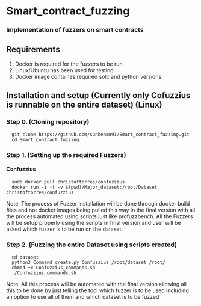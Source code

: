 # Smart_contract_fuzzing

### Implementation of fuzzers on smart contracts

## Requirements

1. Docker is required for the fuzzers to be run
2. Linux/Ubuntu has been used for testing
3. Docker image containes required solc and python versions.

## Installation and setup (Currently only Cofuzzius is runnable on the entire dataset) (Linux)

### Step 0. (Cloning repository)

``` 
  git clone https://github.com/sunbeam891/Smart_contract_fuzzing.git 
  cd Smart_contract_fuzzing
```

### Step 1. (Setting up the required Fuzzers) 

#### Confuzzius

``` 
  sudo docker pull christoftorres/confuzzius
  docker run -i -t -v $(pwd)/Major_dataset:/root/Dataset  christoftorres/confuzzius
```

Note: The process of Fuzzer installation will be done through docker build files and not docker images being pulled this way in the final version with all the process automated using scripts just like profuzzbench. All the Fuzzers will be setup properly using the scripts in final version and user will be asked which fuzzer is to be run on the dataset.

### Step 2. (Fuzzing the entire Dataset using scripts created)

```
  cd dataset
  python3 Command_create.py Confuzzius /root/dataset /root/
  chmod +x Confuzzius_commands.sh
  ./Confuzzius_commands.sh
```

Note: All this process will be automated with the final version allowing all this to be done by just telling the tool which fuzzer is to be used including an option to use all of them and which dataset is to be fuzzed
